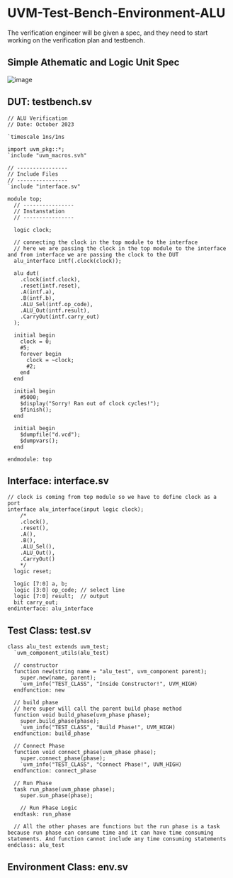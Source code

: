 # UVM-Test-Bench-Environment-ALU
The verification engineer will be given a spec, and they need to start working on the verification plan and testbench. 

## Simple Athematic and Logic Unit Spec
![image](https://github.com/srsapireddy/UVM-Test-Bench-Environment-ALU/assets/32967087/d267b301-03f8-476a-ae27-b803ebf6832b)

## DUT: testbench.sv
```
// ALU Verification
// Date: October 2023

`timescale 1ns/1ns

import uvm_pkg::*;
`include "uvm_macros.svh"

// ----------------
// Include Files
// ----------------
`include "interface.sv"

module top;
  // ----------------
  // Instanstation
  // ----------------
  
  logic clock;
  
  // connecting the clock in the top module to the interface
  // here we are passing the clock in the top module to the interface and from interface we are passing the clock to the DUT
  alu_interface intf(.clock(clock));
  
  alu dut(
    .clock(intf.clock),
    .reset(intf.reset),
    .A(intf.a),
    .B(intf.b),
    .ALU_Sel(intf.op_code),
    .ALU_Out(intf.result),
    .CarryOut(intf.carry_out)
  );
  
  initial begin
    clock = 0;
    #5;
    forever begin
      clock = ~clock;
      #2;
    end
  end
  
  initial begin
    #5000;
    $display("Sorry! Ran out of clock cycles!");
    $finish();
  end
  
  initial begin
    $dumpfile("d.vcd");
    $dumpvars();
  end
  
endmodule: top
```

## Interface: interface.sv
```
// clock is coming from top module so we have to define clock as a port
interface alu_interface(input logic clock);
    /*
    .clock(),
    .reset(),
    .A(),
    .B(),
    .ALU_Sel(),
    .ALU_Out(),
    .CarryOut()
    */
  logic reset;
  
  logic [7:0] a, b;
  logic [3:0] op_code; // select line
  logic [7:0] result;  // output
  bit carry_out;
endinterface: alu_interface
```

## Test Class: test.sv
```
class alu_test extends uvm_test;
  `uvm_component_utils(alu_test)
  
  // constructor
  function new(string name = "alu_test", uvm_component parent);
    super.new(name, parent);
    `uvm_info("TEST_CLASS", "Inside Constructor!", UVM_HIGH)
  endfunction: new
  
  // build phase
  // here super will call the parent build phase method
  function void build_phase(uvm_phase phase);
    super.build_phase(phase);
    `uvm_info("TEST_CLASS", "Build Phase!", UVM_HIGH)
  endfunction: build_phase
  
  // Connect Phase
  function void connect_phase(uvm_phase phase);
    super.connect_phase(phase);
    `uvm_info("TEST_CLASS", "Connect Phase!", UVM_HIGH)
  endfunction: connect_phase
  
  // Run Phase
  task run_phase(uvm_phase phase);
    super.sun_phase(phase);
    
    // Run Phase Logic
  endtask: run_phase
  
  // All the other phases are functions but the run phase is a task because run phase can consume time and it can have time consuming statements. And function cannot include any time consuming statements
endclass: alu_test
```

## Environment Class: env.sv
```

```

